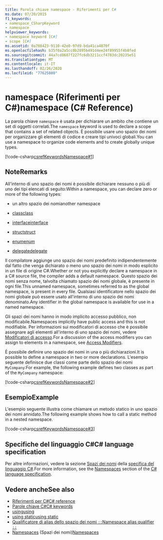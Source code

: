 ```yaml
---
title: Parola chiave namespace - Riferimenti per C#
ms.date: 07/20/2015
f1_keywords:
- namespace_CSharpKeyword
- namespace
helpviewer_keywords:
- namespace keyword [C#]
- scope [C#]
ms.assetid: 0a788423-9110-42e0-97d9-bda41ca4870f
ms.openlocfilehash: b35f0a2a5cc0b2895b491d4ee24f89955f4b8fed
ms.sourcegitcommit: 44a7cd8687f227fc6db3211ccf4783dc20235e51
ms.translationtype: MT
ms.contentlocale: it-IT
ms.lasthandoff: 02/26/2020
ms.locfileid: "77625800"
---
```

# <a name="namespace-c-reference"></a><span data-ttu-id="07846-102">namespace (Riferimenti per C#)</span><span class="sxs-lookup"><span data-stu-id="07846-102">namespace (C# Reference)</span></span>

<span data-ttu-id="07846-103">La parola chiave `namespace` è usata per dichiarare un ambito che contiene un set di oggetti correlati.</span><span class="sxs-lookup"><span data-stu-id="07846-103">The `namespace` keyword is used to declare a scope that contains a set of related objects.</span></span> <span data-ttu-id="07846-104">È possibile usare uno spazio dei nomi per organizzare gli elementi di codice e creare tipi univoci globali.</span><span class="sxs-lookup"><span data-stu-id="07846-104">You can use a namespace to organize code elements and to create globally unique types.</span></span>

[!code-csharp[csrefKeywordsNamespace#1](~/samples/snippets/csharp/VS_Snippets_VBCSharp/csrefKeywordsNamespace/CS/csrefKeywordsNamespace.cs#1)]

## <a name="remarks"></a><span data-ttu-id="07846-105">Note</span><span class="sxs-lookup"><span data-stu-id="07846-105">Remarks</span></span>

<span data-ttu-id="07846-106">All'interno di uno spazio dei nomi è possibile dichiarare nessuno o più di uno dei tipi elencati di seguito:</span><span class="sxs-lookup"><span data-stu-id="07846-106">Within a namespace, you can declare zero or more of the following types:</span></span>

- <span data-ttu-id="07846-107">un altro spazio dei nomi</span><span class="sxs-lookup"><span data-stu-id="07846-107">another namespace</span></span>

- [<span data-ttu-id="07846-108">class</span><span class="sxs-lookup"><span data-stu-id="07846-108">class</span></span>](class.md)

- [<span data-ttu-id="07846-109">interface</span><span class="sxs-lookup"><span data-stu-id="07846-109">interface</span></span>](interface.md)

- [<span data-ttu-id="07846-110">struct</span><span class="sxs-lookup"><span data-stu-id="07846-110">struct</span></span>](../builtin-types/struct.md)

- [<span data-ttu-id="07846-111">enum</span><span class="sxs-lookup"><span data-stu-id="07846-111">enum</span></span>](../builtin-types/enum.md)

- [<span data-ttu-id="07846-112">delegate</span><span class="sxs-lookup"><span data-stu-id="07846-112">delegate</span></span>](../builtin-types/reference-types.md#the-delegate-type)

<span data-ttu-id="07846-113">Il compilatore aggiunge uno spazio dei nomi predefinito indipendentemente dal fatto che venga dichiarato o meno uno spazio dei nomi in modo esplicito in un file di origine C#.</span><span class="sxs-lookup"><span data-stu-id="07846-113">Whether or not you explicitly declare a namespace in a C# source file, the compiler adds a default namespace.</span></span> <span data-ttu-id="07846-114">Questo spazio dei nomi senza nome, talvolta chiamato spazio dei nomi globale, è presente in ogni file.</span><span class="sxs-lookup"><span data-stu-id="07846-114">This unnamed namespace, sometimes referred to as the global namespace, is present in every file.</span></span> <span data-ttu-id="07846-115">Qualsiasi identificatore nello spazio dei nomi globale può essere usato all'interno di uno spazio dei nomi denominato.</span><span class="sxs-lookup"><span data-stu-id="07846-115">Any identifier in the global namespace is available for use in a named namespace.</span></span>

<span data-ttu-id="07846-116">Gli spazi dei nomi hanno in modo implicito accesso pubblico, non modificabile.</span><span class="sxs-lookup"><span data-stu-id="07846-116">Namespaces implicitly have public access and this is not modifiable.</span></span> <span data-ttu-id="07846-117">Per informazioni sui modificatori di accesso che è possibile assegnare agli elementi all'interno di uno spazio dei nomi, vedere [Modificatori di accesso](access-modifiers.md).</span><span class="sxs-lookup"><span data-stu-id="07846-117">For a discussion of the access modifiers you can assign to elements in a namespace, see [Access Modifiers](access-modifiers.md).</span></span>

<span data-ttu-id="07846-118">È possibile definire uno spazio dei nomi in una o più dichiarazioni.</span><span class="sxs-lookup"><span data-stu-id="07846-118">It is possible to define a namespace in two or more declarations.</span></span> <span data-ttu-id="07846-119">L'esempio seguente definisce due classi come parte dello spazio dei nomi `MyCompany`:</span><span class="sxs-lookup"><span data-stu-id="07846-119">For example, the following example defines two classes as part of the `MyCompany` namespace:</span></span>

[!code-csharp[csrefKeywordsNamespace#2](~/samples/snippets/csharp/VS_Snippets_VBCSharp/csrefKeywordsNamespace/CS/csrefKeywordsNamespace.cs#2)]

## <a name="example"></a><span data-ttu-id="07846-120">Esempio</span><span class="sxs-lookup"><span data-stu-id="07846-120">Example</span></span>

<span data-ttu-id="07846-121">L'esempio seguente illustra come chiamare un metodo statico in uno spazio dei nomi annidato.</span><span class="sxs-lookup"><span data-stu-id="07846-121">The following example shows how to call a static method in a nested namespace.</span></span>

[!code-csharp[csrefKeywordsNamespace#3](~/samples/snippets/csharp/VS_Snippets_VBCSharp/csrefKeywordsNamespace/CS/csrefKeywordsNamespace.cs#3)]

## <a name="c-language-specification"></a><span data-ttu-id="07846-122">Specifiche del linguaggio C#</span><span class="sxs-lookup"><span data-stu-id="07846-122">C# language specification</span></span>

<span data-ttu-id="07846-123">Per altre informazioni, vedere la sezione [Spazi dei nomi](~/_csharplang/spec/namespaces.md) della [specifica del linguaggio C#](~/_csharplang/spec/introduction.md).</span><span class="sxs-lookup"><span data-stu-id="07846-123">For more information, see the [Namespaces](~/_csharplang/spec/namespaces.md) section of the [C# language specification](~/_csharplang/spec/introduction.md).</span></span>

## <a name="see-also"></a><span data-ttu-id="07846-124">Vedere anche</span><span class="sxs-lookup"><span data-stu-id="07846-124">See also</span></span>

- [<span data-ttu-id="07846-125">Riferimenti per C#</span><span class="sxs-lookup"><span data-stu-id="07846-125">C# reference</span></span>](../index.md)
- [<span data-ttu-id="07846-126">Parole chiave C#</span><span class="sxs-lookup"><span data-stu-id="07846-126">C# keywords</span></span>](index.md)
- [<span data-ttu-id="07846-127">using</span><span class="sxs-lookup"><span data-stu-id="07846-127">using</span></span>](using-directive.md)
- [<span data-ttu-id="07846-128">using static</span><span class="sxs-lookup"><span data-stu-id="07846-128">using static</span></span>](using-static.md)
- [<span data-ttu-id="07846-129">Qualificatore di alias dello spazio dei nomi `::`</span><span class="sxs-lookup"><span data-stu-id="07846-129">Namespace alias qualifier `::`</span></span>](../operators/namespace-alias-qualifier.md)
- <span data-ttu-id="07846-130">[Namespaces](../../programming-guide/namespaces/index.md) (Spazi dei nomi)</span><span class="sxs-lookup"><span data-stu-id="07846-130">[Namespaces](../../programming-guide/namespaces/index.md)</span></span>
